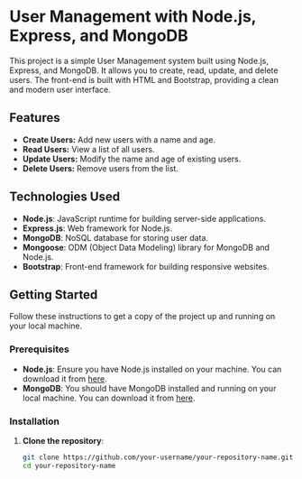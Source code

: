# User Management with Node.js, Express, and MongoDB

This project is a simple User Management system built using Node.js, Express, and MongoDB. It allows you to create, read, update, and delete users. The front-end is built with HTML and Bootstrap, providing a clean and modern user interface.

## Features

- **Create Users:** Add new users with a name and age.
- **Read Users:** View a list of all users.
- **Update Users:** Modify the name and age of existing users.
- **Delete Users:** Remove users from the list.

## Technologies Used

- **Node.js**: JavaScript runtime for building server-side applications.
- **Express.js**: Web framework for Node.js.
- **MongoDB**: NoSQL database for storing user data.
- **Mongoose**: ODM (Object Data Modeling) library for MongoDB and Node.js.
- **Bootstrap**: Front-end framework for building responsive websites.

## Getting Started

Follow these instructions to get a copy of the project up and running on your local machine.

### Prerequisites

- **Node.js**: Ensure you have Node.js installed on your machine. You can download it from [here](https://nodejs.org/).
- **MongoDB**: You should have MongoDB installed and running on your local machine. You can download it from [here](https://www.mongodb.com/try/download/community).

### Installation

1. **Clone the repository**:

   ```bash
   git clone https://github.com/your-username/your-repository-name.git
   cd your-repository-name
